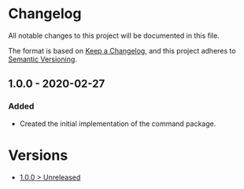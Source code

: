 # Changelog
All notable changes to this project will be documented in this file.

The format is based on [Keep a Changelog](https://keepachangelog.com/en/1.0.0/),
and this project adheres to [Semantic Versioning](https://semver.org/spec/v2.0.0.html).

## 1.0.0 - 2020-02-27

### Added
- Created the initial implementation of the command package.

# Versions
- [1.0.0 > Unreleased](https://github.com/ulrack/command/compare/1.0.0...HEAD)
